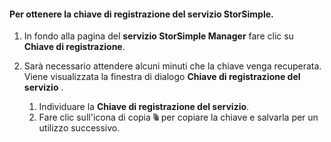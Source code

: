 #### <a name="to-get-the-storsimple-service-registration-key"></a>Per ottenere la chiave di registrazione del servizio StorSimple.
1. In fondo alla pagina del **servizio StorSimple Manager** fare clic su **Chiave di registrazione**.
2. Sarà necessario attendere alcuni minuti che la chiave venga recuperata. Viene visualizzata la finestra di dialogo **Chiave di registrazione del servizio** .
   
   1. Individuare la **Chiave di registrazione del servizio**.
   2. Fare clic sull'icona di copia ![](./media/storsimple-ova-get-service-registration-key/image6-include.png) per copiare la chiave e salvarla per un utilizzo successivo.

